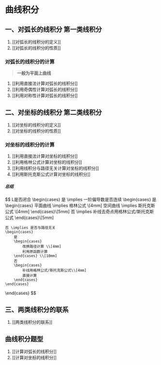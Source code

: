 # 曲线积分

## 一、对弧长的线积分 **第一类线积分**

1. [[对弧长的线积分的定义]]
2. [[对弧长的线积分的性质]]

### 对弧长的线积分的计算

> **一般为平面上曲线**

1. [[利用直接法计算对弧长的线积分]]
2. [[利用奇偶性计算对弧长的线积分]]
3. [[利用对称性计算对弧长的线积分]]

## 二、对坐标的线积分 **第二类线积分**

1. [[对坐标的线积分的定义]]
2. [[对坐标的线积分的性质]]

### 对坐标的线积分的计算

1. [[利用直接法计算对坐标的线积分]]
2. [[利用格林公式计算对坐标的线积分]]
3. [[利用线积分与路径无关计算对坐标的线积分]]
4. [[利用斯托克斯公式计算对坐标的线积分]]

##### 总结

$$
L是否闭合
\begin{cases}
	是 \implies 一阶偏导数是否连续
	\begin{cases}
		是
		\begin{cases}
			平面曲线 \implies 格林公式 \\[4mm]
			空间曲线 \implies 斯托克斯公式 \\[4mm]
		\end{cases}\\[5mm]
		否 \implies 补线去奇点用格林公式/斯托克斯公式
	\end{cases}\\[5mm]

	否 \implies 是否与路径无关
	\begin{cases}
		是
		\begin{cases}
			改换路径计算 \\[4mm]
			利用原函数计算
		\end{cases} \\[10mm]
		否
		\begin{cases}
			补线用格林公式/斯托克斯公式\\[4mm]
			直接计算
		\end{cases}
	\end{cases}
\end{cases}
$$

## 三、两类线积分的联系

1. [[两类线积分的联系]]

## 曲线积分题型

1. [[计算对弧长的线积分]]
2. [[计算对坐标的线积分]]
